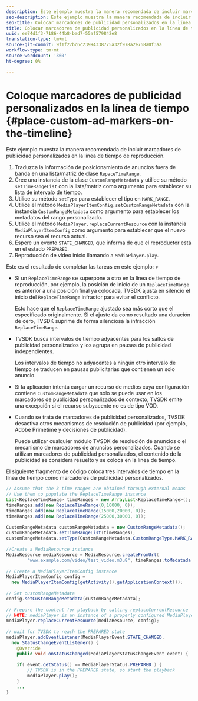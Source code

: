 ```yaml
---
description: Este ejemplo muestra la manera recomendada de incluir marcadores de publicidad personalizados en la línea de tiempo de reproducción.
seo-description: Este ejemplo muestra la manera recomendada de incluir marcadores de publicidad personalizados en la línea de tiempo de reproducción.
seo-title: Colocar marcadores de publicidad personalizados en la línea de tiempo
title: Colocar marcadores de publicidad personalizados en la línea de tiempo
uuid: ee74d1f3-7186-44b8-bad7-55af579842e8
translation-type: tm+mt
source-git-commit: 9f1f27bc6c23994338775a32f978a2e768a0f3aa
workflow-type: tm+mt
source-wordcount: '360'
ht-degree: 0%

---
```



# Coloque marcadores de publicidad personalizados en la línea de tiempo {#place-custom-ad-markers-on-the-timeline}

Este ejemplo muestra la manera recomendada de incluir marcadores de publicidad personalizados en la línea de tiempo de reproducción.

1. Traduzca la información de posicionamiento de anuncios fuera de banda en una lista/matriz de clase `RepaceTimeRange`.
1. Cree una instancia de la clase `CustomRangeMetadata` y utilice su método `setTimeRangeList` con la lista/matriz como argumento para establecer su lista de intervalo de tiempo.
1. Utilice su método `setType` para establecer el tipo en `MARK_RANGE`.
1. Utilice el método `MediaPlayerItemConfig.setCustomRangeMetadata` con la instancia `CustomRangeMetadata` como argumento para establecer los metadatos del rango personalizado.
1. Utilice el método `MediaPlayer.replaceCurrentResource` con la instancia `MediaPlayerItemConfig` como argumento para establecer que el nuevo recurso sea el recurso actual.
1. Espere un evento `STATE_CHANGED`, que informa de que el reproductor está en el estado `PREPARED`.
1. Reproducción de vídeo inicio llamando a `MediaPlayer.play`.

Este es el resultado de completar las tareas en este ejemplo: >
* Si un `ReplaceTimeRange` se superpone a otro en la línea de tiempo de reproducción, por ejemplo, la posición de inicio de un `ReplaceTimeRange` es anterior a una posición final ya colocada, TVSDK ajusta en silencio el inicio del `ReplaceTimeRange` infractor para evitar el conflicto.

   Esto hace que el `ReplaceTimeRange` ajustado sea más corto que el especificado originalmente. Si el ajuste da como resultado una duración de cero, TVSDK suprime de forma silenciosa la infracción `ReplaceTimeRange`.

* TVSDK busca intervalos de tiempo adyacentes para los saltos de publicidad personalizados y los agrupa en pausas de publicidad independientes.

   Los intervalos de tiempo no adyacentes a ningún otro intervalo de tiempo se traducen en pausas publicitarias que contienen un solo anuncio.
* Si la aplicación intenta cargar un recurso de medios cuya configuración contiene `CustomRangeMetadata` que solo se puede usar en los marcadores de publicidad personalizados de contexto, TVSDK emite una excepción si el recurso subyacente no es de tipo VOD.
* Cuando se trata de marcadores de publicidad personalizados, TVSDK desactiva otros mecanismos de resolución de publicidad (por ejemplo, Adobe Primetime y decisiones de publicidad).

   Puede utilizar cualquier módulo TVSDK de resolución de anuncios o el mecanismo de marcadores de anuncios personalizados. Cuando se utilizan marcadores de publicidad personalizados, el contenido de la publicidad se considera resuelto y se coloca en la línea de tiempo.

El siguiente fragmento de código coloca tres intervalos de tiempo en la línea de tiempo como marcadores de publicidad personalizados.

```java
// Assume that the 3 time ranges are obtained through external means 
// Use them to populate the ReplaceTimeRange instance 
List<ReplaceTimeRange> timeRanges = new ArrayList<ReplaceTimeRange>(); 
timeRanges.add(new ReplaceTimeRange(0,10000, 0)); 
timeRanges.add(new ReplaceTimeRange(15000,20000, 0)); 
timeRanges.add(new ReplaceTimeRange(25000,30000, 0)); 
 
CustomRangeMetadata customRangeMetadata = new CustomRangeMetadata(); 
customRangeMetadata.setTimeRangeList(timeRanges); 
customRangeMetadata.setType(CustomRangeMetadata.CustomRangeType.MARK_RANGE); 
 
//Create a MediaResource instance 
MediaResource mediaResource = MediaResource.createFromUrl( 
        "www.example.com/video/test_video.m3u8", timeRanges.toMedatada(null)); 
 
// Create a MediaPlayerItemConfig instance 
MediaPlayerItemConfig config =  
  new MediaPlayerItemConfig(getActivity().getApplicationContext()); 
 
// Set customRangeMetadata 
config.setCustomRangeMetadata(customRangeMetadata); 
 
// Prepare the content for playback by calling replaceCurrentResource 
// NOTE: mediaPlayer is an instance of a properly configured MediaPlayer  
mediaPlayer.replaceCurrentResource(mediaResource, config); 
 
// wait for TVSDK to reach the PREPARED state 
mediaPlayer.addEventListener(MediaPlayerEvent.STATE_CHANGED,  
  new StatusChangeEventListener() { 
    @Override 
    public void onStatusChanged(MediaPlayerStatusChangeEvent event) { 
 
    if( event.getStatus() == MediaPlayerStatus.PREPARED ) { 
        // TVSDK is in the PREPARED state, so start the playback  
        mediaPlayer.play(); 
    } 
    ... 
}
```
